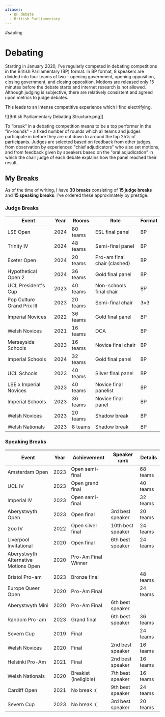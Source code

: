 ```yaml
---
aliases:
  - BP debate
  - British Parliamentary
---
```

#sapling
# Debating

Starting in January 2020, I've regularly competed in debating competitions in the British Parliamentary (BP) format. In BP format, 8 speakers are divided into four teams of two - opening government, opening opposition, closing government, and closing opposition. Motions are released only 15 minutes before the debate starts and internet research is not allowed. Although judging is subjective, there are relatively consistent and agreed upon metrics to judge debates.

This leads to an intense competitive experience which I find electrifying. 

![[British Parliamentary Debating Structure.png]]

To "break" in a debating competition means to be a top performer in the "in-rounds" - a fixed number of rounds which all teams and judges participate in before they are cut down to around the top 25% of participants. Judges are selected based on feedback from other judges, from observation by experienced "chief adjudicators" who also set motions, and from feedback given by speakers based on the "oral adjudication" in which the chair judge of each debate explains how the panel reached their result. 

## My Breaks

As of the time of writing, I have **30 breaks** consisting of **15 judge breaks** and **15 speaking breaks**. I've ordered these approximately by prestige.
### Judge Breaks

| Event                      | Year | Rooms    | Role                         | Format |
| -------------------------- | ---- | -------- | ---------------------------- | ------ |
| LSE Open                   | 2024 | 80 teams | ESL final panel              | BP     |
| Trinity IV                 | 2024 | 48 teams | Semi-final panel             | BP     |
| Exeter Open                | 2024 | 20 teams | Pro-am final chair (clashed) | BP     |
| Hypothetical Open 2        | 2024 | 36 teams | Gold final panel             | BP     |
| UCL President's Cup        | 2023 | 40 teams | Non-schools final chair      | BP     |
| Pop Culture Grand Prix III | 2023 | 20 teams | Semi-final chair             | 3v3    |
| Imperial Novices           | 2022 | 36 teams | Gold final panel             | BP     |
| Welsh Novices              | 2021 | 16 teams | DCA                          | BP     |
| Merseyside Schools         | 2023 | 16 teams | Novice final chair           | BP     |
| Imperial Schools           | 2024 | 32 teams | Gold final panel             | BP     |
| UCL Schools                | 2023 | 40 teams | Silver final panel           | BP     |
| LSE x Imperial Novices     | 2023 | 40 teams | Novice final panelist        | BP     |
| Imperial Schools           | 2023 | 36 teams | Novice final panel           | BP     |
| Welsh Novices              | 2023 | 20 teams | Shadow break                 | BP     |
| Welsh Nationals            | 2023 | 8 teams  | Shadow break                 | BP     |

### Speaking Breaks

| Event                                | Year | Achievement           | Speaker rank      | Details  |
| ------------------------------------ | ---- | --------------------- | ----------------- | -------- |
| Amsterdam Open                       | 2023 | Open semi-final       |                   | 68 teams |
| UCL IV                               | 2023 | Open grand final      |                   | 40 teams |
| Imperial IV                          | 2023 | Open semi-final       |                   | 32 teams |
| Aberystwyth Open                     | 2023 | Open final            | 3rd best speaker  | 20 teams |
| 2oo IV                               | 2022 | Open silver final     | 10th best speaker | 24 teams |
| Liverpool Invitational               | 2020 | Open final            | 6th best speaker  | 24 teams |
| Aberystwyth Alternative Motions Open | 2020 | Pro-Am Final Winner   |                   |          |
| Bristol Pro-am                       | 2023 | Bronze final          |                   | 48 teams |
| Europe Queer Open                    | 2020 | Pro-Am Final          |                   | 24 teams |
| Aberystwyth Mini                     | 2020 | Pro-Am Final          | 6th best speaker  |          |
| Random Pro-am                        | 2023 | Grand final           | 6th best speaker  | 36 teams |
| Severn Cup                           | 2019 | Final                 |                   | 24 teams |
| Welsh Novices                        | 2020 | Final                 | 2nd best speaker  | 16 teams |
| Helsinki Pro-Am                      | 2021 | Final                 | 2nd best speaker  | 16 teams |
| Welsh Nationals                      | 2020 | Breakist (ineligible) | 7th best speaker  | 16 teams |
| Cardiff Open                         | 2021 | No break :(           | 9th best speaker  | 24 teams |
| Severn Cup                           | 2023 | No break :(           | 3rd best speaker  | 20 teams |
